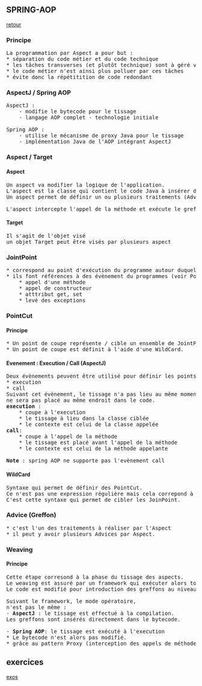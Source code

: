 ## SPRING-AOP

[retour](./../index-spring.md)

### Principe

<pre>
La programmation par Aspect a pour but :
* séparation du code métier et du code technique
* les tâches transverses (et plutôt technique) sont à géré via des aspects
* le code métier n'est ainsi plus polluer par ces tâches
* évite donc la répétitition de code redondant
</pre>

### AspectJ / Spring AOP

<pre>
AspectJ : 
    - modifie le bytecode pour le tissage
    - langage AOP complet - technologie initiale

Spring AOP : 
    - utilise le mécanisme de proxy Java pour le tissage
    - implémentation Java de l'AOP intégrant AspectJ
</pre>

### Aspect / Target

#### Aspect

<pre>
Un aspect va modifier la logique de l'application.
L'aspect est la classe qui contient le code Java à insérer dans la logique de l'application.
Un aspect permet de définir un ou plusieurs traitements (Advice)

L'aspect intercepte l'appel de la méthode et exécute le greffon ou l'advice.
</pre>

#### Target

<pre>
Il s'agit de l'objet visé 
un objet Target peut être visés par plusieurs aspect
</pre>

### JointPoint

<pre>
* correspond au point d'exécution du programme autour duquel un ou des aspects sont greffés
* ils font références à des évènement du programmes (voir PointCut)
    * appel d'une méthode
    * appel de constructeur
    * atttribut get, set
    * levé des exceptions
</pre>

### PointCut

#### Principe

<pre>
* Un point de coupe représente / cible un ensemble de JointPoint.
* Un point de coupe est définit à l'aide d'une WildCard.
</pre>

#### Evenement : Execution / Call (AspectJ)

<pre>
Deux évènements peuvent être utilisé pour définir les points de coupe:
* execution
* call
Suivant cet évènement, le tissage n'a pas lieu au même moment et le JoinPoint
ne sera pas placé au même endroit dans le code.
<b>execution</b> : 
    * coupe à l'execution
    * le tissage à lieu dans la classe ciblée
    * le contexte est celui de la classe appelée
<b>call</b>:
    * coupe à l'appel de la méthode
    * le tissage est placé avant l'appel de la méthode
    * le contexte est celui de la méthode appelante

<b>Note</b> : spring AOP ne supporte pas l'evènement call
</pre>

#### WildCard

<pre>
Syntaxe qui permet de définir des PointCut.
Ce n'est pas une expression régulière mais cela correpond à une syntaxe bien précise.
C'est cette syntaxe qui permet de cibler les JoinPoint.
</pre>

### Advice (Greffon)

<pre>
* c'est l'un des traitements à réaliser par l'Aspect
* il peut y avoir plusieurs Advices par Aspect.
</pre>

### Weaving

#### Principe

<pre>
Cette étape corresond à la phase du tissage des aspects.
Le weaving est assuré par un framework qui exécuter alors tous PointCut. 
Le code est modifié pour introduction des greffons au niveau des JointPoint.

Suivant le framework, le mode opératoire,
n'est pas le même :
- <b>AspectJ</b> : le tissage est effectué à la compilation.
Les greffons sont insérés directement dans le bytecode.

- <b>Spring AOP</b>: le tissage est exécuté à l'execution
* Le bytecode n'est alors pas modifié.
* grâce au pattern Proxy (interception des appels de méthodes)
</pre>

## exercices

[exos](./exercices.md)
